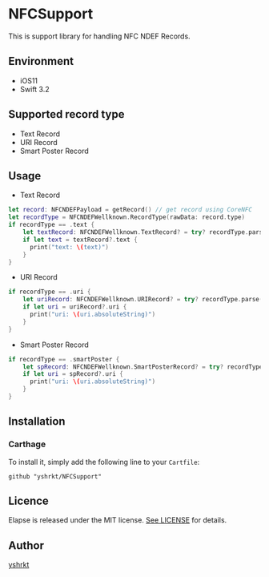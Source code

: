 # NFCSupport

This is support library for handling NFC NDEF Records.

## Environment

* iOS11
* Swift 3.2

## Supported record type

* Text Record
* URI Record
* Smart Poster Record

## Usage

* Text Record
```swift
let record: NFCNDEFPayload = getRecord() // get record using CoreNFC
let recordType = NFCNDEFWellknown.RecordType(rawData: record.type)
if recordType == .text {
    let textRecord: NFCNDEFWellknown.TextRecord? = try? recordType.parse(with: record.payload)
    if let text = textRecord?.text {
      print("text: \(text)")
    }
}
```
* URI Record
```swift
if recordType == .uri {
    let uriRecord: NFCNDEFWellknown.URIRecord? = try? recordType.parse(with: record.payload)
    if let uri = uriRecord?.uri {
      print("uri: \(uri.absoluteString)")
    }
}
```

* Smart Poster Record
```swift
if recordType == .smartPoster {
    let spRecord: NFCNDEFWellknown.SmartPosterRecord? = try? recordType.parse(with: record.payload)
    if let uri = spRecord?.uri {
      print("uri: \(uri.absoluteString)")
    }
}
```



## Installation

### Carthage

To install it, simply add the following line to your `Cartfile`:

```
github "yshrkt/NFCSupport"
```

## Licence

Elapse is released under the MIT license. [See LICENSE](https://github.com/yshrkt/Elapse/blob/master/LICENSE) for details.

## Author

[yshrkt](https://github.com/yshrkt)
